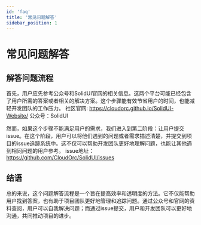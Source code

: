 ```yaml
---
id: 'faq'
title: '常见问题解答'
sidebar_position: 1
---
```


# 常见问题解答

## 解答问题流程
首先，用户应先参考公众号和SolidUI官网的相关信息。这两个平台可能已经包含了用户所需的答案或者相关的解决方案。这个步骤能有效节省用户的时间，也能减轻开发团队的工作压力。
社区官网: https://cloudorc.github.io/SolidUI-Website/
公众号：SolidUI

然而，如果这个步骤不能满足用户的需求，我们进入到第二阶段：让用户提交issue。在这个阶段，用户可以将他们遇到的问题或者需求描述清楚，并提交到项目的issue追踪系统中。这不仅可以帮助开发团队更好地理解问题，也能让其他遇到相同问题的用户参考。
issue地址：https://github.com/CloudOrc/SolidUI/issues

## 结语
总的来说，这个问题解答流程是一个旨在提高效率和透明度的方法。它不仅能帮助用户找到答案，也有助于项目团队更好地管理和追踪问题。通过公众号和官网的资料查阅，用户可以自我解决问题；而通过issue提交，用户和开发团队可以更好地沟通，共同推动项目的进步。

